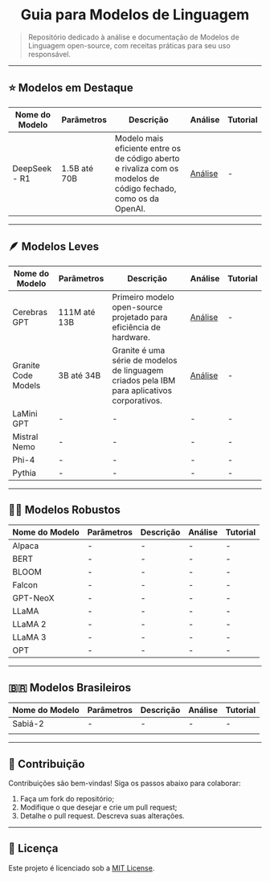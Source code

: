 <h1 align="center">Guia para Modelos de Linguagem</h1>

> Repositório dedicado à análise e documentação de Modelos de Linguagem open-source, com receitas práticas para seu uso responsável.

---
## ⭐ Modelos em Destaque

| Nome do Modelo | Parâmetros | Descrição | Análise | Tutorial |
|----------------|------------|-----------|---------|----------|
| DeepSeek - R1 | 1.5B até 70B | Modelo mais eficiente entre os de código aberto e rivaliza com os modelos de código fechado, como os da OpenAI. |[Análise](./modelos/deepSeek/deepSeek.md) | - |

---
## 🪶 Modelos Leves  

|   Nome do Modelo  | Parâmetros    | Descrição                 | Análise | Tutorial |
|-------------------|---------------|---------------------------|---------|----------|
| Cerebras GPT      | 111M até 13B  | Primeiro modelo open-source projetado para eficiência de hardware. | [Análise](./modelos/cerebras/cerebrasGPT.md) | - |
| Granite Code Models | 3B até 34B  | Granite é uma série de modelos de linguagem criados pela IBM para aplicativos corporativos. | [Análise](./modelos/granite/graniteModels.md) | - |
| LaMini GPT        | -             | -                         | -       | -        |
| Mistral Nemo      | -             | -                         | -       | -        |
| Phi-4             | -             | -                         | -       | -        |
| Pythia            | -             | -                         | -       | -        |

---
## 🏋️‍♂️ Modelos Robustos  

| Nome do Modelo | Parâmetros   |  Descrição  | Análise | Tutorial |
|----------------|--------------|-------------|---------|----------|
| Alpaca         | -            | -           | -       | -        |
| BERT           | -            | -           | -       | -        |
| BLOOM          | -            | -           | -       | -        |
| Falcon         | -            | -           | -       | -        |
| GPT-NeoX       | -            | -           | -       | -        |
| LLaMA          | -            | -           | -       | -        |
| LLaMA 2        | -            | -           | -       | -        |
| LLaMA 3        | -            | -           | -       | -        |
| OPT            | -            | -           | -       | -        |

---
## 🇧🇷 Modelos Brasileiros  

|   Nome do Modelo  | Parâmetros   | Descrição | Análise | Tutorial |
|-------------------|--------------|---------- |---------|----------|
| Sabiá-2           |  -           | -         | -       | -        |
|                   |              |           |         |          |

---
## 🤝 Contribuição  
Contribuições são bem-vindas! Siga os passos abaixo para colaborar:  

1. Faça um fork do repositório;  
2. Modifique o que desejar e crie um pull request;  
3. Detalhe o pull request. Descreva suas alterações.  

---
## 📜 Licença  
Este projeto é licenciado sob a [MIT License](LICENSE).
